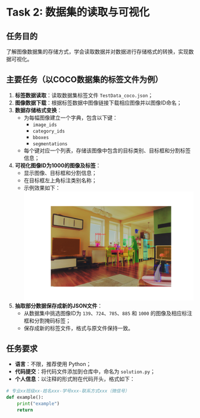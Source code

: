 # Task 2: 数据集的读取与可视化

## 任务目的
了解图像数据集的存储方式，学会读取数据并对数据进行存储格式的转换，实现数据可视化。

## 主要任务（以COCO数据集的标签文件为例）
1. **标签数据读取**：读取数据集标签文件 `TestData_coco.json`；
2. **图像数据下载**：根据标签数据中图像链接下载相应图像并以图像ID命名；
3. **数据存储格式变换**：
   - 为每幅图像建立一个字典，包含以下键：
     - `image_ids`
     - `category_ids`
     - `bboxes`
     - `segmentations`
   - 每个键对应一个列表，存储该图像中包含的目标类别、目标框和分割标签信息；
4. **可视化图像ID为1000的图像及标签**：
   - 显示图像、目标框和分割信息；
   - 在目标框左上角标注类别名称；
   - 示例效果如下：  
     ![示例图像](https://github.com/AceForest/Assignment/blob/main/Example%20image/segmentation_139.png)
5. **抽取部分数据保存成新的JSON文件**：
   - 从数据集中挑选图像ID为 `139`、`724`、`785`、`885` 和 `1000` 的图像及相应标注框和分割掩码标签；
   - 保存成新的标签文件，格式与原文件保持一致。

## 任务要求
- **语言**：不限，推荐使用 Python；
- **代码提交**：将代码文件添加到仓库中，命名为 `solution.py`；
- **个人信息**：以注释的形式附在代码开头，格式如下：

```python
# 专业xx班级xx-姓名xxx-学号xxx-联系方式xxx（微信号）
def example():
    print("example")
    return
